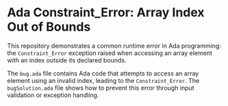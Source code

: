 # Ada Constraint_Error: Array Index Out of Bounds

This repository demonstrates a common runtime error in Ada programming: the `Constraint_Error` exception raised when accessing an array element with an index outside its declared bounds.

The `bug.ada` file contains Ada code that attempts to access an array element using an invalid index, leading to the `Constraint_Error`. The `bugSolution.ada` file shows how to prevent this error through input validation or exception handling.